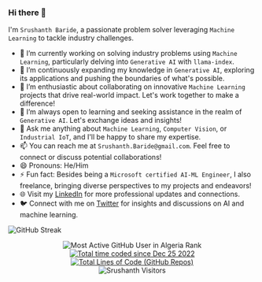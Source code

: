 ### Hi there 👋

I'm `Srushanth Baride`, a passionate problem solver leveraging `Machine Learning` to tackle industry challenges.

- 🔭 I’m currently working on solving industry problems using `Machine Learning`, particularly delving into `Generative AI` with `llama-index`.
- 🌱 I’m continuously expanding my knowledge in `Generative AI`, exploring its applications and pushing the boundaries of what's possible.
- 👯 I’m enthusiastic about collaborating on innovative `Machine Learning` projects that drive real-world impact. Let's work together to make a difference!
- 🤔 I’m always open to learning and seeking assistance in the realm of `Generative AI`. Let's exchange ideas and insights!
- 💬 Ask me anything about `Machine Learning`, `Computer Vision`, or `Industrial IoT`, and I'll be happy to share my expertise.
- 📫 You can reach me at `Srushanth.Baride@gmail.com`. Feel free to connect or discuss potential collaborations!
- 😄 Pronouns: He/Him
- ⚡ Fun fact: Besides being a `Microsoft certified AI-ML Engineer`, I also freelance, bringing diverse perspectives to my projects and endeavors!
- 🌐 Visit my [LinkedIn](https://www.linkedin.com/in/srushanthbaride/) for more professional updates and connections.
- 🐦 Connect with me on [Twitter](https://twitter.com/SrushanthBaride) for insights and discussions on AI and machine learning.

![GitHub Streak](https://github-readme-streak-stats.herokuapp.com?user=Srushanth&theme=transparent)

</p>

<div align="center">
    <img src="https://eney6oltpbr3kt.m.pipedream.net/" alt="Most Active GitHub User in Algeria Rank"> 
    <a href="https://wakatime.com/@d6d361fc-4abd-4305-b82f-15977e27deed">
      <img src="https://wakatime.com/badge/user/d6d361fc-4abd-4305-b82f-15977e27deed.svg" alt="Total time coded since Dec 25 2022" />
    </a>
    <a href="https://github.com/Srushanth/GitHubLineCounter">
      <img src="https://raw.githubusercontent.com/Srushanth/GitHubLineCounter/main/badges/total_lines.svg" alt="Total Lines of Code (GitHub Repos)" />
    </a>
    <br>
    <img src="https://visitor-badge.laobi.icu/badge?page_id=Srushanth&format=true" alt="Srushanth Visitors">
</div><br>
